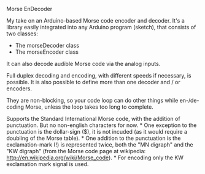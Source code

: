 Morse EnDecoder

My take on an Arduino-based Morse code encoder and decoder. It's a library easily integrated into any Arduino program (sketch), that consists of two classes:

 - The morseDecoder class
 - The morseEncoder class

It can also decode audible Morse code via the analog inputs.

Full duplex decoding and encoding, with different speeds if necessary, is possible. It is also possible to define more than one decoder and / or encoders.

They are non-blocking, so your code loop can do other things while en-/de-coding Morse, unless the loop takes too long to complete.

Supports the Standard International Morse code, with the addition of punctuation. But no non-english characters for now. * One exception to the punctuation is the dollar-sign ($), it is not incuded (as it would require a doubling of the Morse table). * One addition to the punctuation is the exclamation-mark (!) is represented twice, both the "MN digraph" and the "KW digraph" (from the Morse code page at wikipedia: http://en.wikipedia.org/wiki/Morse_code). * For encoding only the KW exclamation mark signal is used.
